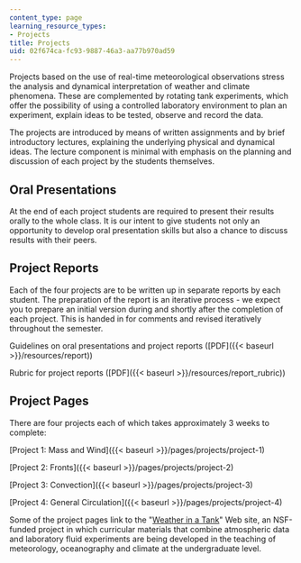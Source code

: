 ```yaml
---
content_type: page
learning_resource_types:
- Projects
title: Projects
uid: 02f674ca-fc93-9887-46a3-aa77b970ad59
---
```


Projects based on the use of real-time meteorological observations stress the analysis and dynamical interpretation of weather and climate phenomena. These are complemented by rotating tank experiments, which offer the possibility of using a controlled laboratory environment to plan an experiment, explain ideas to be tested, observe and record the data.

The projects are introduced by means of written assignments and by brief introductory lectures, explaining the underlying physical and dynamical ideas. The lecture component is minimal with emphasis on the planning and discussion of each project by the students themselves.

Oral Presentations
------------------

At the end of each project students are required to present their results orally to the whole class. It is our intent to give students not only an opportunity to develop oral presentation skills but also a chance to discuss results with their peers.

Project Reports
---------------

Each of the four projects are to be written up in separate reports by each student. The preparation of the report is an iterative process - we expect you to prepare an initial version during and shortly after the completion of each project. This is handed in for comments and revised iteratively throughout the semester.

Guidelines on oral presentations and project reports ([PDF]({{< baseurl >}}/resources/report))

Rubric for project reports ([PDF]({{< baseurl >}}/resources/report_rubric))

Project Pages
-------------

There are four projects each of which takes approximately 3 weeks to complete:

[Project 1: Mass and Wind]({{< baseurl >}}/pages/projects/project-1)

[Project 2: Fronts]({{< baseurl >}}/pages/projects/project-2)

[Project 3: Convection]({{< baseurl >}}/pages/projects/project-3)

[Project 4: General Circulation]({{< baseurl >}}/pages/projects/project-4)

Some of the project pages link to the "[Weather in a Tank](http://weathertank.mit.edu/)" Web site, an NSF-funded project in which curricular materials that combine atmospheric data and laboratory fluid experiments are being developed in the teaching of meteorology, oceanography and climate at the undergraduate level.